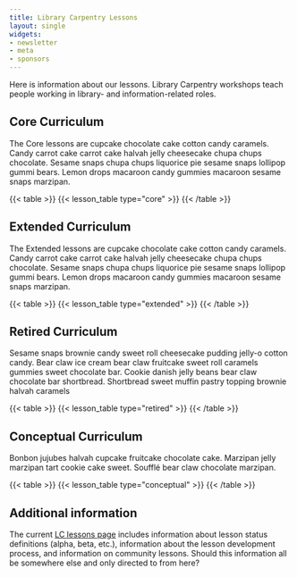 ```yaml
---
title: Library Carpentry Lessons 
layout: single
widgets:
- newsletter
- meta
- sponsors
---
```



Here is information about our lessons.  Library Carpentry workshops teach people working in library- and information-related roles.

## Core Curriculum

The Core lessons are  cupcake chocolate cake cotton candy caramels. Candy carrot cake carrot cake halvah jelly cheesecake chupa chups chocolate. Sesame snaps chupa chups liquorice pie sesame snaps lollipop gummi bears. Lemon drops macaroon candy gummies macaroon sesame snaps marzipan. 

{{< table >}}
{{< lesson_table type="core" >}}
{{< /table >}}

## Extended Curriculum

The Extended lessons are  cupcake chocolate cake cotton candy caramels. Candy carrot cake carrot cake halvah jelly cheesecake chupa chups chocolate. Sesame snaps chupa chups liquorice pie sesame snaps lollipop gummi bears. Lemon drops macaroon candy gummies macaroon sesame snaps marzipan. 

{{< table >}}
{{< lesson_table type="extended" >}}
{{< /table >}}

## Retired Curriculum

Sesame snaps brownie candy sweet roll cheesecake pudding jelly-o cotton candy. Bear claw ice cream bear claw fruitcake sweet roll caramels gummies sweet chocolate bar. Cookie danish jelly beans bear claw chocolate bar shortbread. Shortbread sweet muffin pastry topping brownie halvah caramels

{{< table >}}
{{< lesson_table type="retired" >}}
{{< /table >}}

## Conceptual Curriculum

Bonbon jujubes halvah cupcake fruitcake chocolate cake. Marzipan jelly marzipan tart cookie cake sweet. Soufflé bear claw chocolate marzipan.

{{< table >}}
{{< lesson_table type="conceptual" >}}
{{< /table >}}

## Additional information

The current [LC lessons page](https://librarycarpentry.org/lessons/) includes information about lesson status definitions (alpha, beta, etc.), information about the lesson development process, and information on community lessons.  Should this information all be somewhere else and only directed to from here? 

